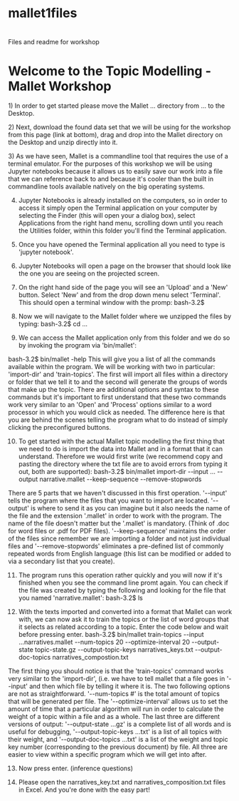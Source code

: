 # mallet1files
# 
Files and readme for workshop

<H1>Welcome to the Topic Modelling - Mallet Workshop</H1>  

<p>1) In order to get started please move the Mallet ... directory from ... to the Desktop.<p>

<p>2) Next, download the found data set that we will be using for the workshop from this page (link at bottom), drag and drop into the Mallet directory on the Desktop and unzip directly into it.<p>

<p>3) As we have seen, Mallet is a commandline tool that requires the use of a terminal emulator. For the purposes of this workshop we will be using Jupyter notebooks because it allows us to easily save our work into a file that we can reference back to and because it's cooler than the built in commandline tools available natively on the big operating systems.<p>

4) Jupyter Notebooks is already installed on the computers, so in order to access it simply open the Terminal application on your computer by selecting the Finder (this will open your a dialog box), select Applications from the right hand menu, scrolling down until you reach the Utilities folder, within this folder you'll find the Terminal application.

5) Once you have opened the Terminal application all you need to type is 'jupyter notebook'. 

6) Jupyter Notebooks will open a page on the browser that should look like the one you are seeing on the projected screen.

7) On the right hand side of the page you will see an 'Upload' and a 'New' button. Select 'New' and from the drop down menu select 'Terminal'. This should open a terminal window with the promp:
bash-3.2$

8) Now we will navigate to the Mallet folder where we unzipped the files by typing:
bash-3.2$ cd ...

9) We can access the Mallet application only from this folder and we do so by invoking the program via 'bin/mallet':

bash-3.2$ bin/mallet -help
This will give you a list of all the commands available within the program. We will be working with two in particular:
'import-dir' and 'train-topics'. The first will import all files within a directory or folder that we tell it to and the second will generate the groups of words that make up the topic. There are additional options and syntax to these commands but it's important to first understand that these two commands work very similar to an 'Open' and 'Process'  options similar to a word processor in which you would click as needed. The difference here is that you are behind the scenes telling the program what to do instead of simply clicking the preconfigured buttons.

10) To get started with the actual Mallet topic modelling the first thing that we need to do is import the data into Mallet and in a format that it can understand. Therefore we would first write (we recommend copy and pasting the directory where the txt file are to avoid errors from typing it out, both are supported):
bash-3.2$ bin/mallet import-dir --input ... --output narrative.mallet --keep-sequence --remove-stopwords

There are 5 parts that we haven't discussed in this first operation. '--input' tells the program where the files that you want to import are located. '--output' is where to send it as you can imagine but it also needs the name of the file and the extension '.mallet' in order to work with the program. The name of the file doesn't matter but the '.mallet' is mandatory. (Think of .doc for word files or .pdf for PDF files). '--keep-sequence' maintains the order of the files since remember we are importing a folder and not just individual files and '--remove-stopwords' eliminates a pre-defined list of commonly repeated words from English language (this list can be modified or added to via a secondary list that you create).  

11) The program runs this operation rather quickly and you will now if it's finished when you see the command line promt again. You can check if the file was created by typing the following and looking for the file that you named 'narrative.mallet':
bash-3.2$ ls

12) With the texts imported and converted into a format that Mallet can work with, we can now ask it to train the topics or the list of word groups that it selects as related according to a topic. Enter the code below and wait before pressing enter. 
bash-3.2$ bin/mallet train-topics --input ...narratives.mallet --num-topics 20 --optimize-interval 20 --output-state topic-state.gz --output-topic-keys narratives_keys.txt --output-doc-topics narratives_compostion.txt

The first thing you should notice is that the 'train-topics' command works very similar to the 'import-dir', (i.e. we have to tell mallet that a file goes in '--input' and then which file by telling it where it is. The two following options are not as straightforward. '--num-topics #' is the total amount of topics that will be generated per file. The '--optimize-interval' allows us to set the amount of time that a particular algorithm will run in order to calculate the weight of a topic within a file and as a whole. The last three are different versions of output: '--output-state ...gz' is a complete list of all words and is useful for debugging, '--output-topic-keys ...txt' is a list of all topics with their weight, and '--output-doc-topics ...txt' is a list of the weight and topic key number (corresponding to the previous document) by file. All three are easier to view within a specific program which we will get into after.  

13) Now press enter. (inference questions)

14) Please open the narratives_key.txt and narratives_composition.txt files in Excel. And you're done with the easy part! <p> 

